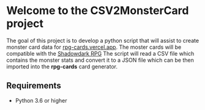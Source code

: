 # Welcome to the CSV2MonsterCard project

The goal of this project is to develop a python script that will assist to create monster card data for [rpg-cards.vercel.app](https://rpg-cards.vercel.app). The moster cards will be compatible with the [Shadowdark RPG](https://www.thearcanelibrary.com/pages/shadowdark)
The script will read a CSV file which contains the monster stats and convert it to a JSON file which can be then imported into the **rpg-cards** card generator.


## Requirements
 - Python 3.6 or higher
